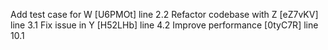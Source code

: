 Add test case for W [U6PMOt] line 2.2
Refactor codebase with Z [eZ7vKV] line 3.1
Fix issue in Y [H52LHb] line 4.2
Improve performance [0tyC7R] line 10.1
